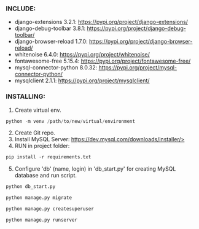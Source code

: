 
### INCLUDE:
  - django-extensions 3.2.1: <https://pypi.org/project/django-extensions/>
  - django-debug-toolbar 3.8.1: <https://pypi.org/project/django-debug-toolbar/>
  - django-browser-reload 1.7.0: <https://pypi.org/project/django-browser-reload/>
  - whitenoise 6.4.0: <https://pypi.org/project/whitenoise/>
  - fontawesome-free 5.15.4: <https://pypi.org/project/fontawesome-free/>
  - mysql-connector-python 8.0.32: <https://pypi.org/project/mysql-connector-python/> 
  - mysqlclient 2.1.1: <https://pypi.org/project/mysqlclient/> 

### INSTALLING:
1. Create virtual env. 
```python 
python -m venv /path/to/new/virtual/environment
```
2. Create Git repo.
3. Install MySQL Server: https://dev.mysql.com/downloads/installer/>
4. RUN in project folder:
```python 
pip install -r requirements.txt
```
5. Configure 'db' (name, login) in 'db_start.py' for creating MySQL database and run script.
```python 
python db_start.py    
```


```python 
python manage.py migrate
```

```python 
python manage.py createsuperuser
```

```python 
python manage.py runserver
```